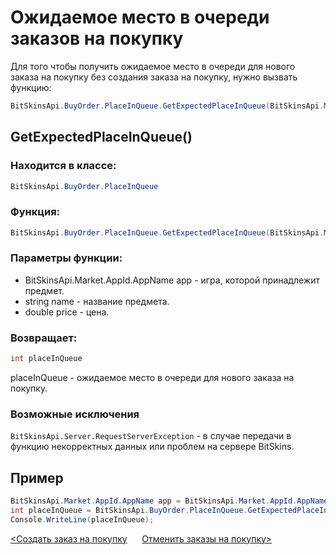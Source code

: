 ﻿# Ожидаемое место в очереди заказов на покупку

Для того чтобы получить ожидаемое место в очереди для нового заказа на покупку без создания заказа на покупку, нужно вызвать функцию:

```csharp
BitSkinsApi.BuyOrder.PlaceInQueue.GetExpectedPlaceInQueue(BitSkinsApi.Market.AppId.AppName app, string name, double price);
```

## GetExpectedPlaceInQueue()

### Находится в классе:

```csharp
BitSkinsApi.BuyOrder.PlaceInQueue
```

### Функция:

```csharp
BitSkinsApi.BuyOrder.PlaceInQueue.GetExpectedPlaceInQueue(BitSkinsApi.Market.AppId.AppName app, string name, double price);
```

### Параметры функции:

* BitSkinsApi.Market.AppId.AppName app - игра, которой принадлежит предмет.
* string name - название предмета.
* double price - цена.

### Возвращает:

```csharp
int placeInQueue
```

placeInQueue - ожидаемое место в очереди для нового заказа на покупку.

### Возможные исключения
```BitSkinsApi.Server.RequestServerException``` - в случае передачи в функцию некорректных данных или проблем на сервере BitSkins.

## Пример

```csharp
BitSkinsApi.Market.AppId.AppName app = BitSkinsApi.Market.AppId.AppName.CounterStrikGlobalOffensive;
int placeInQueue = BitSkinsApi.BuyOrder.PlaceInQueue.GetExpectedPlaceInQueue(app, "CS:GO Weapon Case 2", 0.01);
Console.WriteLine(placeInQueue);
```

[<Создать заказ на покупку](https://github.com/Captious99/BitSkinsApi/blob/master/docs/ru/buy_order/create_buy_order.md) &nbsp;&nbsp;&nbsp;&nbsp; [Отменить заказы на покупку>](https://github.com/Captious99/BitSkinsApi/blob/master/docs/ru/buy_order/cancel_buy_orders.md)